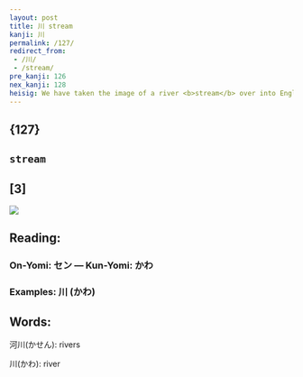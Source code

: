 ```yaml
---
layout: post
title: 川 stream
kanji: 川
permalink: /127/
redirect_from:
 - /川/
 - /stream/
pre_kanji: 126
nex_kanji: 128
heisig: We have taken the image of a river <b>stream</b> over into English to describe things that fall down in straight lines, or ripple along in lines. All of this is more than evident in the kanji given here, a pictograph of a <b>stream</b>.
---
```


## {127}

## `stream`

## [3]

<div class="stroke"><img src="E5B79D.png" /></div>

## Reading:

### On-Yomi: セン &mdash; Kun-Yomi: かわ

### Examples: 川 (かわ)

## Words:

河川(かせん): rivers

川(かわ): river
